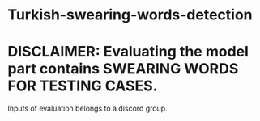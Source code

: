 # Turkish-swearing-words-detection
# DISCLAIMER: Evaluating the model part contains SWEARING WORDS FOR TESTING CASES. #

Inputs of evaluation belongs to a discord group.
